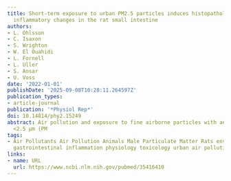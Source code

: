 ```yaml
---
title: Short-term exposure to urban PM2.5 particles induces histopathological and
  inflammatory changes in the rat small intestine
authors:
- L. Ohlsson
- C. Isaxon
- S. Wrighton
- W. El Ouahidi
- L. Fornell
- L. Uller
- S. Ansar
- U. Voss
date: '2022-01-01'
publishDate: '2025-09-08T10:28:11.264597Z'
publication_types:
- article-journal
publication: '*Physiol Rep*'
doi: 10.14814/phy2.15249
abstract: Air pollution and exposure to fine airborne particles with aerodynamic diameter
  <2.5 μm (PM
tags:
- Air Pollutants Air Pollution Animals Male Particulate Matter Rats environmental
  gastrointestinal inflammation physiology toxicology urban air pollution
links:
- name: URL
  url: https://www.ncbi.nlm.nih.gov/pubmed/35416410
---
```


